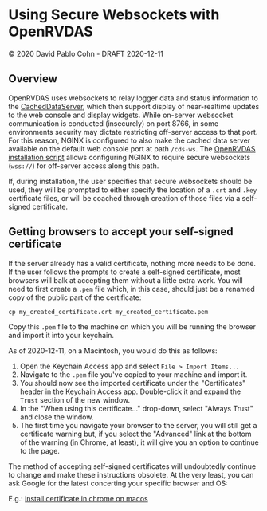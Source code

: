 # Using Secure Websockets with OpenRVDAS
© 2020 David Pablo Cohn - DRAFT 2020-12-11

## Overview

OpenRVDAS uses websockets to relay logger data and status information to
the [CachedDataServer](cached_data_server.md), which then support
display of near-realtime updates to the web console and display widgets.
While on-server websocket communication is conducted (insecurely) on port
8766, in some environments security may dictate restricting off-server access
to that port. For this reason, NGINX is configured to also make the cached
data server available on the default web console port at path `/cds-ws`. 
The [OpenRVDAS installation script](../utils/install_openrvdas.sh) allows
configuring NGINX to require secure websockets (`wss://`) for off-server
access along this path.

If, during installation, the user specifies that secure websockets should
be used, they will be prompted to either specify the location of a `.crt`
and `.key` certificate files, or will be coached through creation of those
files via a self-signed certificate.

## Getting browsers to accept your self-signed certificate

If the server already has a valid certificate, nothing more needs to be done.
If the user follows the prompts to create a self-signed certificate, most browsers
will balk at accepting them without a little extra work. You will need to first
create a `.pem` file which, in this case, should just be a renamed copy of the
public part of the certificate:

```cp my_created_certificate.crt my_created_certificate.pem```

Copy this `.pem` file to the machine on which you will be running the browser
and import it into your keychain.

As of 2020-12-11, on a Macintosh, you would do this as follows:

  1. Open the Keychain Access app and select `File > Import Items...`
  1. Navigate to the `.pem` file you've copied to your machine and import it.
  1. You should now see the imported certificate under the "Certificates"
     header in the Keychain Access app. Double-click it and expand the `Trust`
     section of the new window.
  1. In the "When using this certificate..." drop-down, select "Always Trust"
     and close the window. 
  1. The first time you navigate your browser to the server, you will still get
     a certificate warning but, if you select the "Advanced" link at the bottom 
     of the warning (in Chrome, at least), it will give you an option to continue
     to the page.

The method of accepting self-signed certificates will undoubtedly continue to
change and make these instructions obsolete. At the very least, you can ask
Google for the latest concerting your specific browser and OS: 

E.g.: [install certificate in chrome on macos](https://www.google.com/search?q=install+certificate+in+chrome+on+macos)
